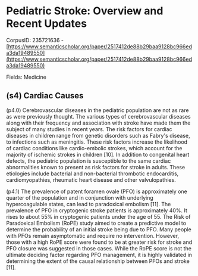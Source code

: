 # Pediatric Stroke: Overview and Recent Updates

CorpusID: 235721636 - [https://www.semanticscholar.org/paper/2517412de88b29baa9128bc966eda3da19489550](https://www.semanticscholar.org/paper/2517412de88b29baa9128bc966eda3da19489550)

Fields: Medicine

## (s4) Cardiac Causes
(p4.0) Cerebrovascular diseases in the pediatric population are not as rare as were previously thought. The various types of cerebrovascular diseases along with their frequency and association with stroke have made them the subject of many studies in recent years. The risk factors for cardiac diseases in children range from genetic disorders such as Fabry's disease, to infections such as meningitis. These risk factors increase the likelihood of cardiac conditions like cardio-embolic strokes, which account for the majority of ischemic strokes in children [10]. In addition to congenital heart defects, the pediatric population is susceptible to the same cardiac abnormalities known to present as risk factors for stroke in adults. These etiologies include bacterial and non-bacterial thrombotic endocarditis, cardiomyopathies, rheumatic heart disease and other valvulopathies.

(p4.1) The prevalence of patent foramen ovale (PFO) is approximately one quarter of the population and in conjunction with underlying hypercoagulable states, can lead to paradoxical embolism [11]. The prevalence of PFO in cryptogenic stroke patients is approximately 40%. It rises to about 55% in cryptogenic patients under the age of 55. The Risk of Paradoxical Embolism (RoPE) study aimed to create a predictive model to determine the probability of an initial stroke being due to PFO. Many people with PFOs remain asymptomatic and require no intervention. However, those with a high RoPE score were found to be at greater risk for stroke and PFO closure was suggested in those cases. While the RoPE score is not the ultimate deciding factor regarding PFO management, it is highly validated in determining the extent of the causal relationship between PFOs and stroke [11].

